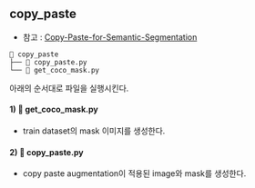 ## copy_paste

- 참고 : [Copy-Paste-for-Semantic-Segmentation](https://github.com/qq995431104/Copy-Paste-for-Semantic-Segmentation)
```
📂 copy_paste
├── 📝 copy_paste.py 
└── 📝 get_coco_mask.py
```
아래의 순서대로 파일을 실행시킨다. 
#### 1) 📝 get_coco_mask.py
- train dataset의 mask 이미지를 생성한다.  

#### 2) 📝 copy_paste.py 
- copy paste augmentation이 적용된 image와 mask를 생성한다.

